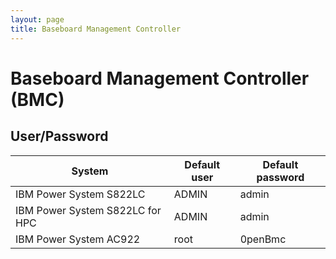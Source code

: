 ```yaml
---
layout: page
title: Baseboard Management Controller 
---
```

# Baseboard Management Controller (BMC)

## User/Password

| System | Default user | Default password |
|---|---|---|
| IBM Power System S822LC | ADMIN | admin |
| IBM Power System S822LC for HPC | ADMIN | admin |
| IBM Power System AC922 | root | 0penBmc |
